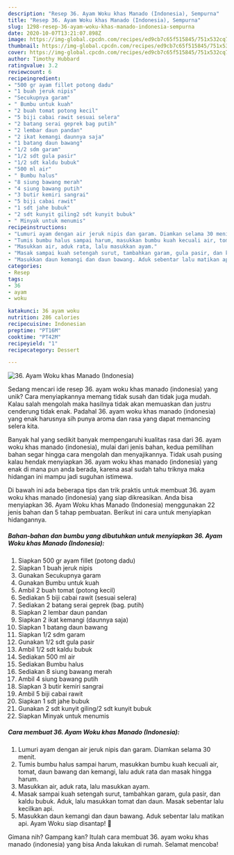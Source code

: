 ```yaml
---
description: "Resep 36. Ayam Woku khas Manado (Indonesia), Sempurna"
title: "Resep 36. Ayam Woku khas Manado (Indonesia), Sempurna"
slug: 1298-resep-36-ayam-woku-khas-manado-indonesia-sempurna
date: 2020-10-07T13:21:07.898Z
image: https://img-global.cpcdn.com/recipes/ed9cb7c65f515845/751x532cq70/36-ayam-woku-khas-manado-indonesia-foto-resep-utama.jpg
thumbnail: https://img-global.cpcdn.com/recipes/ed9cb7c65f515845/751x532cq70/36-ayam-woku-khas-manado-indonesia-foto-resep-utama.jpg
cover: https://img-global.cpcdn.com/recipes/ed9cb7c65f515845/751x532cq70/36-ayam-woku-khas-manado-indonesia-foto-resep-utama.jpg
author: Timothy Hubbard
ratingvalue: 3.2
reviewcount: 6
recipeingredient:
- "500 gr ayam fillet potong dadu"
- "1 buah jeruk nipis"
- "Secukupnya garam"
- " Bumbu untuk kuah"
- "2 buah tomat potong kecil"
- "5 biji cabai rawit sesuai selera"
- "2 batang serai geprek bag putih"
- "2 lembar daun pandan"
- "2 ikat kemangi daunnya saja"
- "1 batang daun bawang"
- "1/2 sdm garam"
- "1/2 sdt gula pasir"
- "1/2 sdt kaldu bubuk"
- "500 ml air"
- " Bumbu halus"
- "8 siung bawang merah"
- "4 siung bawang putih"
- "3 butir kemiri sangrai"
- "5 biji cabai rawit"
- "1 sdt jahe bubuk"
- "2 sdt kunyit giling2 sdt kunyit bubuk"
- " Minyak untuk menumis"
recipeinstructions:
- "Lumuri ayam dengan air jeruk nipis dan garam. Diamkan selama 30 menit."
- "Tumis bumbu halus sampai harum, masukkan bumbu kuah kecuali air, tomat, daun bawang dan kemangi, lalu aduk rata dan masak hingga harum."
- "Masukkan air, aduk rata, lalu masukkan ayam."
- "Masak sampai kuah setengah surut, tambahkan garam, gula pasir, dan kaldu bubuk. Aduk, lalu masukkan tomat dan daun. Masak sebentar lalu kecilkan api."
- "Masukkan daun kemangi dan daun bawang. Aduk sebentar lalu matikan api. Ayam Woku siap disantap! 🤗"
categories:
- Resep
tags:
- 36
- ayam
- woku

katakunci: 36 ayam woku 
nutrition: 286 calories
recipecuisine: Indonesian
preptime: "PT16M"
cooktime: "PT42M"
recipeyield: "1"
recipecategory: Dessert

---
```



![36. Ayam Woku khas Manado (Indonesia)](https://img-global.cpcdn.com/recipes/ed9cb7c65f515845/751x532cq70/36-ayam-woku-khas-manado-indonesia-foto-resep-utama.jpg)

Sedang mencari ide resep 36. ayam woku khas manado (indonesia) yang unik? Cara menyiapkannya memang tidak susah dan tidak juga mudah. Kalau salah mengolah maka hasilnya tidak akan memuaskan dan justru cenderung tidak enak. Padahal 36. ayam woku khas manado (indonesia) yang enak harusnya sih punya aroma dan rasa yang dapat memancing selera kita.



Banyak hal yang sedikit banyak mempengaruhi kualitas rasa dari 36. ayam woku khas manado (indonesia), mulai dari jenis bahan, kedua pemilihan bahan segar hingga cara mengolah dan menyajikannya. Tidak usah pusing kalau hendak menyiapkan 36. ayam woku khas manado (indonesia) yang enak di mana pun anda berada, karena asal sudah tahu triknya maka hidangan ini mampu jadi suguhan istimewa.


Di bawah ini ada beberapa tips dan trik praktis untuk membuat 36. ayam woku khas manado (indonesia) yang siap dikreasikan. Anda bisa menyiapkan 36. Ayam Woku khas Manado (Indonesia) menggunakan 22 jenis bahan dan 5 tahap pembuatan. Berikut ini cara untuk menyiapkan hidangannya.

<!--inarticleads1-->

##### Bahan-bahan dan bumbu yang dibutuhkan untuk menyiapkan 36. Ayam Woku khas Manado (Indonesia):

1. Siapkan 500 gr ayam fillet (potong dadu)
1. Siapkan 1 buah jeruk nipis
1. Gunakan Secukupnya garam
1. Gunakan  Bumbu untuk kuah
1. Ambil 2 buah tomat (potong kecil)
1. Sediakan 5 biji cabai rawit (sesuai selera)
1. Sediakan 2 batang serai geprek (bag. putih)
1. Siapkan 2 lembar daun pandan
1. Siapkan 2 ikat kemangi (daunnya saja)
1. Siapkan 1 batang daun bawang
1. Siapkan 1/2 sdm garam
1. Gunakan 1/2 sdt gula pasir
1. Ambil 1/2 sdt kaldu bubuk
1. Sediakan 500 ml air
1. Sediakan  Bumbu halus
1. Sediakan 8 siung bawang merah
1. Ambil 4 siung bawang putih
1. Siapkan 3 butir kemiri sangrai
1. Ambil 5 biji cabai rawit
1. Siapkan 1 sdt jahe bubuk
1. Gunakan 2 sdt kunyit giling/2 sdt kunyit bubuk
1. Siapkan  Minyak untuk menumis




<!--inarticleads2-->

##### Cara membuat 36. Ayam Woku khas Manado (Indonesia):

1. Lumuri ayam dengan air jeruk nipis dan garam. Diamkan selama 30 menit.
1. Tumis bumbu halus sampai harum, masukkan bumbu kuah kecuali air, tomat, daun bawang dan kemangi, lalu aduk rata dan masak hingga harum.
1. Masukkan air, aduk rata, lalu masukkan ayam.
1. Masak sampai kuah setengah surut, tambahkan garam, gula pasir, dan kaldu bubuk. Aduk, lalu masukkan tomat dan daun. Masak sebentar lalu kecilkan api.
1. Masukkan daun kemangi dan daun bawang. Aduk sebentar lalu matikan api. Ayam Woku siap disantap! 🤗




Gimana nih? Gampang kan? Itulah cara membuat 36. ayam woku khas manado (indonesia) yang bisa Anda lakukan di rumah. Selamat mencoba!
